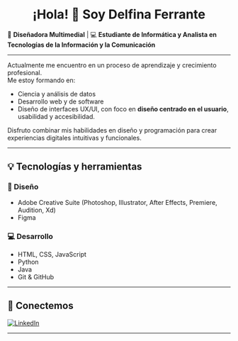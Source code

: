 <h1 align="center">¡Hola! 👋 Soy Delfina Ferrante</h1>

🎨 **Diseñadora Multimedial** | 💻 **Estudiante de Informática y Analista en Tecnologías de la Información y la Comunicación**  

---

Actualmente me encuentro en un proceso de aprendizaje y crecimiento profesional.  
Me estoy formando en:
- Ciencia y análisis de datos  
- Desarrollo web y de software  
- Diseño de interfaces UX/UI, con foco en **diseño centrado en el usuario**, usabilidad y accesibilidad.

Disfruto combinar mis habilidades en diseño y programación para crear experiencias digitales intuitivas y funcionales.

---

## 💡 Tecnologías y herramientas

### 🎨 Diseño
- Adobe Creative Suite (Photoshop, Illustrator, After Effects, Premiere, Audition, Xd)
- Figma

### 💻 Desarrollo
- HTML, CSS, JavaScript
- Python
- Java
- Git & GitHub

---

## 🔗 Conectemos

[![LinkedIn](https://img.shields.io/badge/LinkedIn-blue?style=for-the-badge&logo=linkedin)](https://www.linkedin.com/in/delfinaferranteg/)

---

